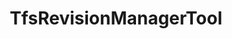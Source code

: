 ---
optionsClassName: TfsRevisionManagerToolOptions
optionsClassFullName: MigrationTools.Tools.TfsRevisionManagerToolOptions
configurationSamples:
- name: defaults
  order: 2
  description: 
  code: There are no defaults! Check the sample for options!
  sampleFor: MigrationTools.Tools.TfsRevisionManagerToolOptions
- name: sample
  order: 1
  description: 
  code: There is no sample, but you can check the classic below for a general feel.
  sampleFor: MigrationTools.Tools.TfsRevisionManagerToolOptions
- name: classic
  order: 3
  description: 
  code: >-
    {
      "$type": "TfsRevisionManagerToolOptions",
      "Enabled": false,
      "ReplayRevisions": false,
      "MaxRevisions": 0
    }
  sampleFor: MigrationTools.Tools.TfsRevisionManagerToolOptions
description: The TfsRevisionManagerTool manipulates the revisions of a work item to reduce the number of revisions that are migrated.
className: TfsRevisionManagerTool
typeName: Tools
architecture: 
options:
- parameterName: Enabled
  type: Boolean
  description: If set to `true` then the tool will run. Set to `false` and the processor will not run.
  defaultValue: missing XML code comments
- parameterName: MaxRevisions
  type: Int32
  description: Sets the maximum number of revisions that will be migrated. "First + Last N = Max". If this was set to 5 and there were 10 revisions you would get the first 1 (creation) and the latest 4 migrated.
  defaultValue: 0
- parameterName: ReplayRevisions
  type: Boolean
  description: You can choose to migrate the tip only (a single write) or all of the revisions (many writes). If you are setting this to `false` to migrate only the tip then you should set `BuildFieldTable` to `true`.
  defaultValue: true
status: missing XML code comments
processingTarget: missing XML code comments
classFile: src/MigrationTools.Clients.TfsObjectModel/Tools/TfsRevisionManagerTool.cs
optionsClassFile: src/MigrationTools.Clients.TfsObjectModel/Tools/TfsRevisionManagerToolOptions.cs
notes:
  exists: false
  path: docs/Reference/Tools/TfsRevisionManagerTool-notes.md
  markdown: ''

redirectFrom:
- /Reference/Tools/TfsRevisionManagerToolOptions/
layout: reference
toc: true
permalink: /Reference/Tools/TfsRevisionManagerTool/
title: TfsRevisionManagerTool
categories:
- Tools
- 
topics:
- topic: notes
  path: docs/Reference/Tools/TfsRevisionManagerTool-notes.md
  exists: false
  markdown: ''
- topic: introduction
  path: docs/Reference/Tools/TfsRevisionManagerTool-introduction.md
  exists: false
  markdown: ''

---